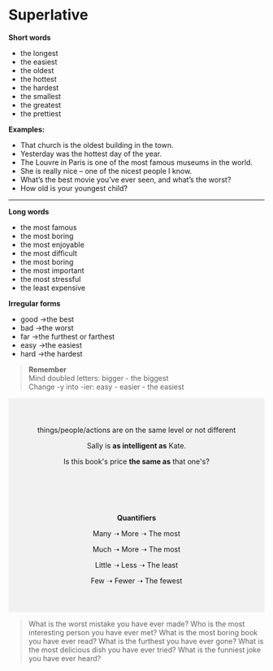 # Superlative

**Short words**
- the longest
- the easiest
- the oldest
- the hottest
- the hardest
- the smallest
- the greatest
- the prettiest
   
**Examples:**  
- That church is the oldest building in the town.  
- Yesterday was the hottest day of the year.  
- The Louvre in Paris is one of the most famous museums in the world.  
- She is really nice – one of the nicest people I know.  
- What’s the best movie you’ve ever seen, and what’s the worst?  
- How old is your youngest child?  

---
**Long words**
- the most famous
- the most boring
- the most enjoyable
- the most difficult
- the most boring
- the most important
- the most stressful
- the least expensive

**Irregular forms**
- good →the best
- bad →the worst
- far →the furthest or farthest
- easy →the easiest
- hard →the hardest


>**Remember**  
> Mind doubled letters: bigger - the biggest  
> Change -y into -ier: easy - easier - the easiest  


<div style="background-color:rgba(0, 0, 0, 0.0470588); text-align:center; vertical-align: middle; padding:40px 0;">
<p>things/people/actions are on the same level or not different<p>
<p>Sally is <b>as intelligent as</b> Kate.</p>
<p>Is this book's price <b>the same as</b> that one's?</p>
</div>



<div style="background-color:rgba(0, 0, 0, 0.0470588); text-align:center; vertical-align: middle; padding:40px 0;">
 <b>Quantifiers</b>
<p></p> 
<p>Many ➝ More ➝ The most</p>
<p>Much ➝ More ➝ The most</p>
<p>Little ➝ Less ➝ The least</p>
<p>Few ➝ Fewer ➝ The fewest</p>
</div>


>What is the worst mistake you have ever made?
Who is the most interesting person you have ever met?
What is the most boring book you have ever read?
What is the furthest you have ever gone?
What is the most delicious dish you have ever tried?
What is the funniest joke you have ever heard?